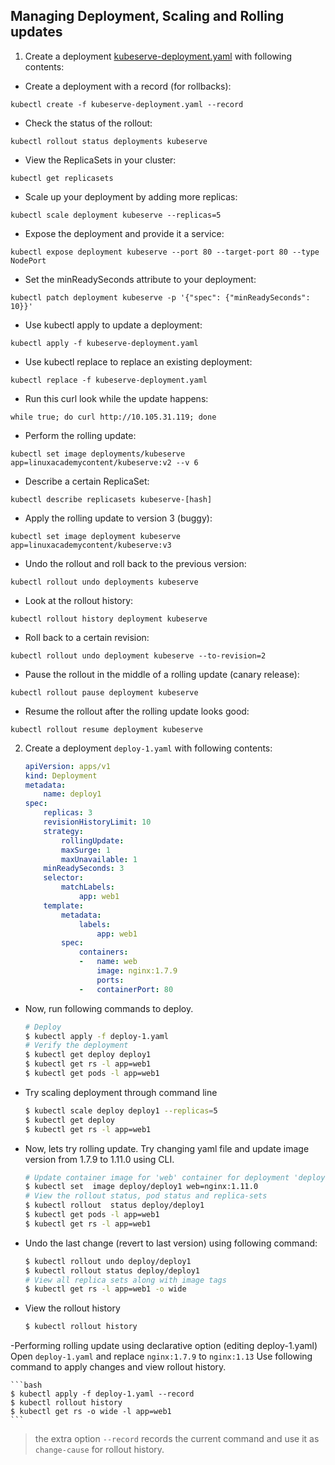 ## Managing Deployment, Scaling and Rolling updates

1. Create a deployment [kubeserve-deployment.yaml](/lab/deployment/kubeserve-deployment.yaml)  with following contents:

- Create a deployment with a record (for rollbacks):
```
kubectl create -f kubeserve-deployment.yaml --record
```

- Check the status of the rollout:
```
kubectl rollout status deployments kubeserve
```

- View the ReplicaSets in your cluster:
```
kubectl get replicasets
```

- Scale up your deployment by adding more replicas:
```
kubectl scale deployment kubeserve --replicas=5
```

- Expose the deployment and provide it a service:
```
kubectl expose deployment kubeserve --port 80 --target-port 80 --type NodePort
```

- Set the minReadySeconds attribute to your deployment:
```
kubectl patch deployment kubeserve -p '{"spec": {"minReadySeconds": 10}}'
```

- Use kubectl apply to update a deployment:
```
kubectl apply -f kubeserve-deployment.yaml
```

- Use kubectl replace to replace an existing deployment:
```
kubectl replace -f kubeserve-deployment.yaml
```

- Run this curl look while the update happens:
```
while true; do curl http://10.105.31.119; done
```

- Perform the rolling update:
```
kubectl set image deployments/kubeserve app=linuxacademycontent/kubeserve:v2 --v 6
```

- Describe a certain ReplicaSet:
```
kubectl describe replicasets kubeserve-[hash]
```

- Apply the rolling update to version 3 (buggy):
```
kubectl set image deployment kubeserve app=linuxacademycontent/kubeserve:v3
```

- Undo the rollout and roll back to the previous version:
```
kubectl rollout undo deployments kubeserve
```

- Look at the rollout history:
```
kubectl rollout history deployment kubeserve
```

- Roll back to a certain revision:
```
kubectl rollout undo deployment kubeserve --to-revision=2
```

- Pause the rollout in the middle of a rolling update (canary release):
```
kubectl rollout pause deployment kubeserve
```

- Resume the rollout after the rolling update looks good:
```
kubectl rollout resume deployment kubeserve
```

2.  Create a deployment `deploy-1.yaml` with following contents:

    ```yaml
    apiVersion: apps/v1
    kind: Deployment
    metadata:
        name: deploy1
    spec:
        replicas: 3
        revisionHistoryLimit: 10
        strategy:
            rollingUpdate:
            maxSurge: 1
            maxUnavailable: 1
        minReadySeconds: 3
        selector:
            matchLabels:
                app: web1
        template:
            metadata:
                labels:
                    app: web1
            spec:
                containers:
                -   name: web
                    image: nginx:1.7.9
                    ports:
                -   containerPort: 80
    ```

- Now, run following commands to deploy.

    ```bash
    # Deploy
    $ kubectl apply -f deploy-1.yaml
    # Verify the deployment
    $ kubectl get deploy deploy1
    $ kubectl get rs -l app=web1
    $ kubectl get pods -l app=web1
    ```

- Try scaling deployment through command line

    ```bash
    $ kubectl scale deploy deploy1 --replicas=5  
    $ kubectl get deploy
    $ kubectl get rs -l app=web1
    ```

- Now, lets try rolling update. Try changing yaml file and update image version from 1.7.9 to 1.11.0 using CLI.

    ```bash
    # Update container image for 'web' container for deployment 'deploy1'
    $ kubectl set  image deploy/deploy1 web=nginx:1.11.0
    # View the rollout status, pod status and replica-sets
    $ kubectl rollout  status deploy/deploy1  
    $ kubectl get pods -l app=web1
    $ kubectl get rs -l app=web1
    ```

- Undo the last change (revert to last version) using following command:

    ```bash
    $ kubectl rollout undo deploy/deploy1    
    $ kubectl rollout status deploy/deploy1
    # View all replica sets along with image tags
    $ kubectl get rs -l app=web1 -o wide
    ```

- View the rollout history

    ```bash
    $ kubectl rollout history
    ```

-Performing rolling update using declarative option (editing deploy-1.yaml)
    Open `deploy-1.yaml` and replace `nginx:1.7.9` to `nginx:1.13`
    Use following command to apply changes and view rollout history.

    ```bash
    $ kubectl apply -f deploy-1.yaml --record
    $ kubectl rollout history
    $ kubectl get rs -o wide -l app=web1
    ```
    
> the extra option `--record` records the current command and use it as `change-cause` for rollout history.